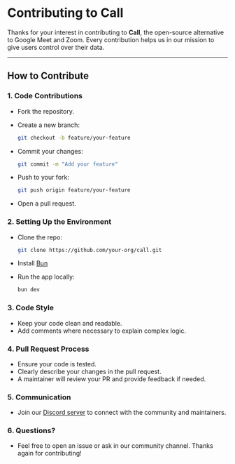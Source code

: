 # Contributing to Call

Thanks for your interest in contributing to **Call**, the open-source alternative to Google Meet and Zoom. Every contribution helps us in our mission to give users control over their data.

---

## How to Contribute

### 1. Code Contributions

- Fork the repository.
- Create a new branch:

  ```bash
  git checkout -b feature/your-feature
  ```

- Commit your changes:

  ```bash
  git commit -m "Add your feature"
  ```

- Push to your fork:

  ```bash
  git push origin feature/your-feature
  ```

- Open a pull request.

### 2. Setting Up the Environment

- Clone the repo:

  ```bash
  git clone https://github.com/your-org/call.git
  ```

- Install [Bun](https://bun.sh/)
- Run the app locally:

  ```bash
  bun dev
  ```

### 3. Code Style

- Keep your code clean and readable.
- Add comments where necessary to explain complex logic.

### 4. Pull Request Process

- Ensure your code is tested.
- Clearly describe your changes in the pull request.
- A maintainer will review your PR and provide feedback if needed.

### 5. Communication

- Join our [Discord server](https://discord.gg/bre4echNxB) to connect with the community and maintainers.

### 6. Questions?

- Feel free to open an issue or ask in our community channel.
  Thanks again for contributing!
